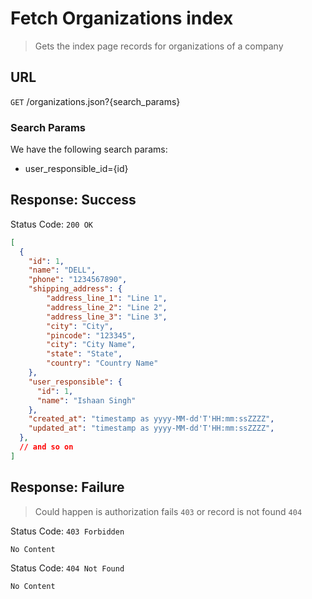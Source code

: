 # Fetch Organizations index
> Gets the index page records for organizations of a company

## URL

`GET` /organizations.json?{search_params}

### Search Params
We have the following search params:
- user_responsible_id={id}

## Response: Success
Status Code: `200 OK`
```json
[
  {
    "id": 1,
    "name": "DELL",
    "phone": "1234567890",
    "shipping_address": {
        "address_line_1": "Line 1",
        "address_line_2": "Line 2",
        "address_line_3": "Line 3",
        "city": "City",
        "pincode": "123345",
        "city": "City Name",
        "state": "State",
        "country": "Country Name"
    },
    "user_responsible": {
      "id": 1,
      "name": "Ishaan Singh"
    },
    "created_at": "timestamp as yyyy-MM-dd'T'HH:mm:ssZZZZ",
    "updated_at": "timestamp as yyyy-MM-dd'T'HH:mm:ssZZZZ",
  },
  // and so on
]
```

## Response: Failure
> Could happen is authorization fails `403` or record is not found `404`

Status Code: `403 Forbidden`
```
No Content
```

Status Code: `404 Not Found`
```
No Content
```
